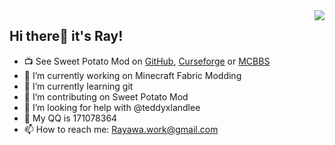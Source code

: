 <img align="right" src="https://github-readme-stats.vercel.app/api?username=Rayawa&show_icons=true&theme=calm" /> 

## Hi there👋 it's Ray! 


- :tv: See Sweet Potato Mod on [GitHub](https://github.com/Rayawa/sweet_potato), [Curseforge](https://www.curseforge.com/minecraft/mc-mods/sweet-potato) or [MCBBS](https://www.mcbbs.net/thread-1132119-1-1.html)
- 🔭 I’m currently working on Minecraft Fabric Modding
- 🌱 I’m currently learning git
- 👯 I’m contributing on Sweet Potato Mod
- 🤔 I’m looking for help with @teddyxlandlee
- 💬 My QQ is 171078364
- 📫 How to reach me: Rayawa.work@gmail.com
